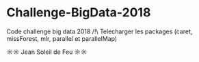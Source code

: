 # Challenge-BigData-2018
Code challenge big data 2018
/!\ Telecharger les packages (caret, missForest, mlr, parallel et parallelMap)

☼☼ Jean Soleil de Feu ☼☼
